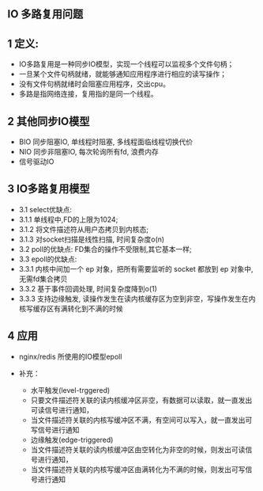 ## IO 多路复用问题 

## 1 定义: 
-  IO多路复用是一种同步IO模型，实现一个线程可以监视多个文件句柄；
-  一旦某个文件句柄就绪，就能够通知应用程序进行相应的读写操作；
-  没有文件句柄就绪时会阻塞应用程序，交出cpu。
-  多路是指网络连接，复用指的是同一个线程。

## 2 其他同步IO模型
-  BIO 同步阻塞IO, 单线程时阻塞, 多线程面临线程切换代价
-  NIO 同步非阻塞IO, 每次轮询所有fd, 浪费内存
-  信号驱动IO

## 3 IO多路复用模型
-  3.1 select优缺点: 
-  3.1.1 单线程中,FD的上限为1024;
-  3.1.2 将文件描述符从用户态拷贝到内核态;
-  3.1.3 对socket扫描是线性扫描, 时间复杂度o(n)
-  3.2 poll的优缺点: FD集合的操作不受限制,其它基本一样;
-  3.3 epoll的优缺点: 
-  3.3.1 内核中间加一个 ep 对象，把所有需要监听的 socket 都放到 ep 对象中, 无需fd集合拷贝
-  3.3.2 基于事件回调处理, 时间复杂度降到o(1)
-  3.3.3 支持边缘触发, 读操作发生在读内核缓存区为空到非空，写操作发生在内核写缓存区有满转化到不满的时候

## 4 应用
-  nginx/redis 所使用的IO模型epoll

-  补充：
   -  水平触发(level-trggered)
   -  只要文件描述符关联的读内核缓冲区非空，有数据可以读取，就一直发出可读信号进行通知，
   -  当文件描述符关联的内核写缓冲区不满，有空间可以写入，就一直发出可写信号进行通知
   -  边缘触发(edge-triggered)
   -  当文件描述符关联的读内核缓冲区由空转化为非空的时候，则发出可读信号进行通知，
   -  当文件描述符关联的内核写缓冲区由满转化为不满的时候，则发出可写信号进行通知




